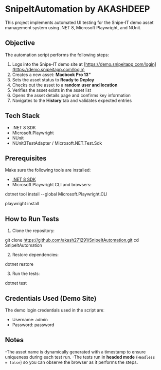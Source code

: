 
# SnipeItAutomation by AKASHDEEP

This project implements automated UI testing for the Snipe-IT demo asset management system using .NET 8, Microsoft Playwright, and NUnit. 

##  Objective

The automation script performs the following steps:

1. Logs into the Snipe-IT demo site at [https://demo.snipeitapp.com/login](https://demo.snipeitapp.com/login)
2. Creates a new asset: **Macbook Pro 13"**
3. Sets the asset status to **Ready to Deploy**
4. Checks out the asset to a **random user and location**
5. Verifies the asset exists in the asset list
6. Opens the asset details page and confirms key information
7. Navigates to the **History** tab and validates expected entries


##  Tech Stack

- .NET 8 SDK 
- Microsoft.Playwright
- NUnit
- NUnit3TestAdapter / Microsoft.NET.Test.Sdk 

## Prerequisites

Make sure the following tools are installed:

- [.NET 8 SDK](https://dotnet.microsoft.com/en-us/download/dotnet/8.0)
- Microsoft Playwright CLI and browsers:


dotnet tool install --global Microsoft.Playwright.CLI

playwright install



## How to Run Tests

1. Clone the repository:


git clone https://github.com/akash271291/SnipeItAutomation.git
cd SnipeItAutomation


2. Restore dependencies:


dotnet restore

3. Run the tests:


dotnet test




## Credentials Used (Demo Site)

The demo login credentials used in the script are:

- Username: admin
- Password: password


##  Notes

 -The asset name is dynamically generated with a timestamp to ensure uniqueness during each test run.
 -The tests run in **headed mode** (`Headless = false`) so you can observe the browser as it performs the steps.
